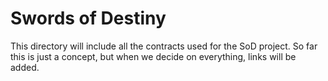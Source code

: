 # Swords of Destiny

This directory will include all the contracts used for the SoD project. So far this is just a concept, but when we decide on everything, links will be added. 
